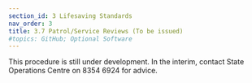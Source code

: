 ```yaml
---
section_id: 3 Lifesaving Standards
nav_order: 3
title: 3.7 Patrol/Service Reviews (To be issued)
#topics: GitHub; Optional Software
---
```


This procedure is still under development. In the interim, contact State Operations Centre on 8354 6924 for advice.